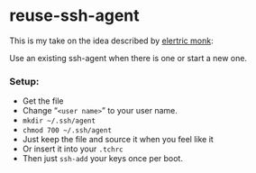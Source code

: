 reuse-ssh-agent
===============

This is my take on the idea described by
[elertric monk](http://www.electricmonk.nl/log/2012/04/24/re-use-existing-ssh-agent-cygwin-et-al/):

Use an existing ssh-agent when there is one or start a new one.

### Setup:
* Get the file
* Change “`<user name>`” to your user name.
* `mkdir ~/.ssh/agent`
* `chmod 700 ~/.ssh/agent`
* Just keep the file and source it when you feel like it
* Or insert it into your `.tchrc`
* Then just `ssh-add` your keys once per boot.
